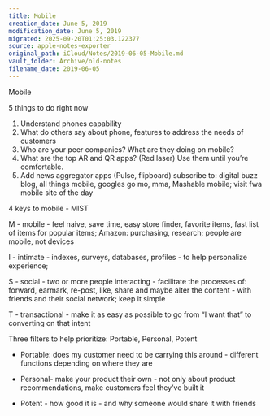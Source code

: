 ```yaml
---
title: Mobile
creation_date: June 5, 2019
modification_date: June 5, 2019
migrated: 2025-09-20T01:25:03.122377
source: apple-notes-exporter
original_path: iCloud/Notes/2019-06-05-Mobile.md
vault_folder: Archive/old-notes
filename_date: 2019-06-05
---
```



Mobile

5 things to do right now

1. Understand phones capability
2. What do others say about phone, features to address the needs of customers 
3. Who are your peer companies? What are they doing on mobile?
4. What are the top AR and QR apps? (Red laser) Use them until you’re comfortable.
5. Add news aggregator apps (Pulse, flipboard) subscribe to: digital buzz blog, all things mobile, googles go mo, mma, Mashable mobile; visit fwa mobile site of the day

4 keys to mobile - MIST

M - mobile - feel naive, save time, easy store finder, favorite items, fast list of items for popular items; Amazon: purchasing, research; people are mobile, not devices 

I - intimate - indexes, surveys, databases, profiles - to help personalize experience; 

S - social - two or more people interacting - facilitate the processes of: forward, earmark, re-post, like, share and maybe alter the content - with friends and their social network; keep it simple 

T - transactional - make it as easy as possible to go from “I want that” to converting on that intent 

Three filters to help prioritize: Portable, Personal, Potent
- Portable: does my customer need to be carrying this around - different functions depending on where they are 

- Personal- make your product their own - not only about product recommendations, make customers feel they’ve built it
- Potent - how good it is - and why someone would share it with friends 

